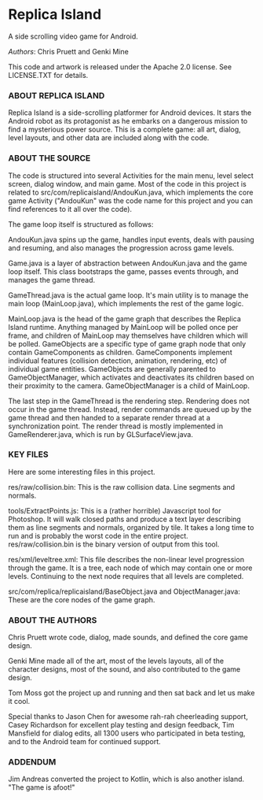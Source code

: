 # Replica Island

A side scrolling video game for Android.

*Authors*: Chris Pruett and Genki Mine

This code and artwork is released under the Apache 2.0 license.  See LICENSE.TXT for details.

### ABOUT REPLICA ISLAND

Replica Island is a side-scrolling platformer for Android devices.
It stars the Android robot as its protagonist as he embarks on a dangerous mission
to find a mysterious power source.  This is a complete game: all art, dialog, level layouts,
and other data are included along with the code.

### ABOUT THE SOURCE

The code is structured into several Activities for the main menu, level select screen, dialog window, and main game.
Most of the code in this project is related to src/com/replicaisland/AndouKun.java,
which implements the core game Activity ("AndouKun" was the code name for this project
and you can find references to it all over the code).

The game loop itself is structured as follows:

AndouKun.java spins up the game, handles input events, deals with pausing and resuming,
and also manages the progression across game levels.

Game.java is a layer of abstraction between AndouKun.java and the game loop itself.
This class bootstraps the game, passes events through, and manages the game thread.

GameThread.java is the actual game loop.  It's main utility is to manage the main loop (MainLoop.java),
which implements the rest of the game logic.

MainLoop.java is the head of the game graph that describes the Replica Island runtime.
Anything managed by MainLoop will be polled once per frame, and children of MainLoop may
themselves have children which will be polled.  GameObjects are a specific type of game graph node
that only contain GameComponents as children.  GameComponents implement individual features
(collision detection, animation, rendering, etc) of individual game entities.
GameObjects are generally parented to GameObjectManager, which activates
and deactivates its children based on their proximity to the camera.
GameObjectManager is a child of MainLoop.

The last step in the GameThread is the rendering step.
Rendering does not occur in the game thread.  Instead, render commands are queued up by the game thread
and then handed to a separate render thread at a synchronization point.
The render thread is mostly implemented in GameRenderer.java, which is run by GLSurfaceView.java.

### KEY FILES

Here are some interesting files in this project.

res/raw/collision.bin: This is the raw collision data.  Line segments and normals.

tools/ExtractPoints.js: This is a (rather horrible) Javascript tool for Photoshop.
It will walk closed paths and produce a text layer describing them as line segments
and normals, organized by tile.  It takes a long time to run and is probably the worst code
in the entire project.  res/raw/collision.bin is the binary version of output from this tool.

res/xml/leveltree.xml: This file describes the non-linear level progression through the game.
It is a tree, each node of which may contain one or more levels.  Continuing to the next node requires
that all levels are completed.

src/com/replica/replicaisland/BaseObject.java and ObjectManager.java: These are the core nodes of the game graph.

### ABOUT THE AUTHORS

Chris Pruett wrote code, dialog, made sounds, and defined the core game design.

Genki Mine made all of the art, most of the levels layouts, all of the character designs,
most of the sound, and also contributed to the game design.

Tom Moss got the project up and running and then sat back and let us make it cool.

Special thanks to Jason Chen for awesome rah-rah cheerleading support,
Casey Richardson for excellent play testing and design feedback,
Tim Mansfield for dialog edits, all 1300 users who participated in beta testing,
and to the Android team for continued support.

### ADDENDUM

Jim Andreas converted the project to Kotlin, which is also another island.  "The game is afoot!"